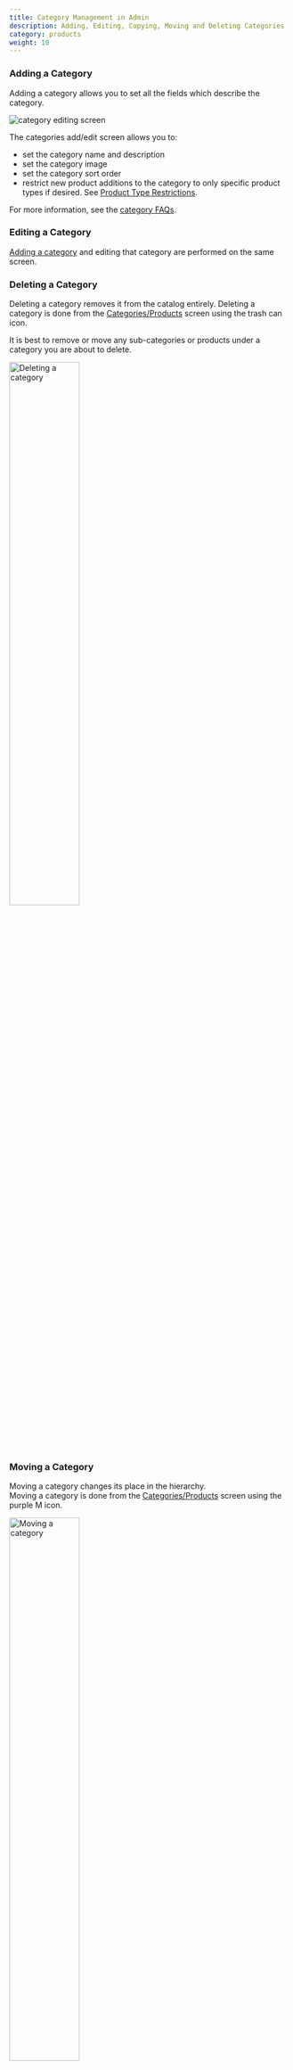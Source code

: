 ```yaml
---
title: Category Management in Admin 
description: Adding, Editing, Copying, Moving and Deleting Categories 
category: products
weight: 10
---
```


### Adding a Category 

Adding a category allows you to set all the fields which describe the category. 

![category editing screen](/images/category_edit.png)

The categories add/edit screen allows you to:

- set the category name and description
- set the category image
- set the category sort order 
- restrict new product additions to the category to only specific product types if desired.  See [Product Type Restrictions](/user/products/category_product_type_restrict/). 

For more information, see the [category FAQs](/user/products/). 

### Editing a Category

[Adding a category](/user/products/category_management_admin/#adding-a-category) and editing that category are performed on the same screen. 

### Deleting a Category 
Deleting a category removes it from  the catalog entirely. 
Deleting a category is done from the [Categories/Products](/user/admin_pages/catalog/categories_products/) screen using the trash can icon. 

It is best to remove or move any sub-categories or products under a category you are about to delete. 

<img src="/images/delete_category_sidebar.png" alt="Deleting a category" width="50%" />

### Moving a Category 
Moving a category changes its place in the hierarchy.  
Moving a category is done from the [Categories/Products](/user/admin_pages/catalog/categories_products/) screen using the purple M icon. 

<img src="/images/move_category_sidebar.png" alt="Moving a category" width="50%" />

### Category Meta Tags 
See [Category Meta Tags Editor](/user/admin_pages/catalog/categories_meta_tags_editor/).
